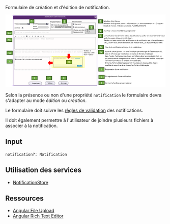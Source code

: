 Formulaire de création et d'édition de notification.

![](../../medias/notification_form.png)

Selon la présence ou non d'une propriété `notification` le formulaire devra s'adapter au mode *édition* ou *création*.

Le formulaire doit suivre les [règles de validation](../../../Interfaces/Notification/#contraintes_1) des notifications.

Il doit également permettre à l'utilisateur de joindre plusieurs fichiers à associer à la notification.

## Input

`notification?: Notification`

## Utilisation des services

- [NotificationStore](../../../Store/NotificationsStore)


## Ressources

- [Angular File Upload](https://blog.angular-university.io/angular-file-upload/)
- [Angular Rich Text Editor](https://github.com/kolkov/angular-editor)
